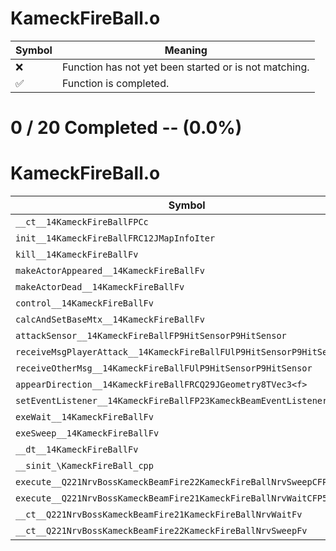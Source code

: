 # KameckFireBall.o
| Symbol | Meaning 
| ------------- | ------------- 
| :x: | Function has not yet been started or is not matching. 
| :white_check_mark: | Function is completed. 


# 0 / 20 Completed -- (0.0%)
# KameckFireBall.o
| Symbol | Decompiled? |
| ------------- | ------------- |
| `__ct__14KameckFireBallFPCc` | :x: |
| `init__14KameckFireBallFRC12JMapInfoIter` | :x: |
| `kill__14KameckFireBallFv` | :x: |
| `makeActorAppeared__14KameckFireBallFv` | :x: |
| `makeActorDead__14KameckFireBallFv` | :x: |
| `control__14KameckFireBallFv` | :x: |
| `calcAndSetBaseMtx__14KameckFireBallFv` | :x: |
| `attackSensor__14KameckFireBallFP9HitSensorP9HitSensor` | :x: |
| `receiveMsgPlayerAttack__14KameckFireBallFUlP9HitSensorP9HitSensor` | :x: |
| `receiveOtherMsg__14KameckFireBallFUlP9HitSensorP9HitSensor` | :x: |
| `appearDirection__14KameckFireBallFRCQ29JGeometry8TVec3<f>` | :x: |
| `setEventListener__14KameckFireBallFP23KameckBeamEventListener` | :x: |
| `exeWait__14KameckFireBallFv` | :x: |
| `exeSweep__14KameckFireBallFv` | :x: |
| `__dt__14KameckFireBallFv` | :x: |
| `__sinit_\KameckFireBall_cpp` | :x: |
| `execute__Q221NrvBossKameckBeamFire22KameckFireBallNrvSweepCFP5Spine` | :x: |
| `execute__Q221NrvBossKameckBeamFire21KameckFireBallNrvWaitCFP5Spine` | :x: |
| `__ct__Q221NrvBossKameckBeamFire21KameckFireBallNrvWaitFv` | :x: |
| `__ct__Q221NrvBossKameckBeamFire22KameckFireBallNrvSweepFv` | :x: |
